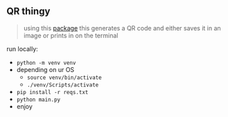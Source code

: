 ## QR thingy

>using this [package](https://github.com/lincolnloop/python-qrcode) this generates a QR code and either saves it in an image or prints in on the terminal

run locally:
- `python -m venv venv`
- depending on ur OS
    - `source venv/bin/activate`
    - `./venv/Scripts/activate`
- `pip install -r reqs.txt`
- `python main.py`
- enjoy